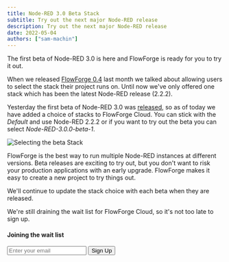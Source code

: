 ```yaml
---
title: Node-RED 3.0 Beta Stack
subtitle: Try out the next major Node-RED release
description: Try out the next major Node-RED release
date: 2022-05-04
authors: ["sam-machin"]
---
```



The first beta of Node-RED 3.0 is here and FlowForge is ready for you to try it out.
<!--more-->

When we released [FlowForge 0.4](/blog/2022/04/flowforge-04-released/) last month we talked about allowing users to select the stack their project runs on.
Until now we've only offered one stack which has been the latest Node-RED release (2.2.2).

Yesterday the first beta of Node-RED 3.0 was [released](https://discourse.nodered.org/t/node-red-3-0-0-beta-1-released/62124), so as of today we have added a choice of stacks to FlowForge Cloud. You can stick with the _Default_ and use Node-RED 2.2.2 or if you want to try out the beta you can select _Node-RED-3.0.0-beta-1_.

![Selecting the beta Stack](../images/beta_stack.gif "Selecting the beta Stack")


FlowForge is the best way to run multiple Node-RED instances at different versions. Beta releases are exciting to try out, but you don't want to risk your production applications with an early upgrade. FlowForge makes it easy to create a new project to try things out.

We'll continue to update the stack choice with each beta when they are released.

We're still draining the wait list for FlowForge Cloud, so it's not too late to sign up.

#### Joining the wait list

<div class="mt-4 flex flex-col">
    <form
        action="https://buttondown.email/api/emails/embed-subscribe/flowforge-waitlist"
        method="post"
        target="popupwindow"
        onsubmit="window.open('https://buttondown.email/flowforge-waitlist', 'popupwindow')"
        class="embeddable-buttondown-form p-1 my-1 ">
    <div class="flex flex-col md:flex-row">
        <input type="email" name="email" id="bd-email" placeholder="Enter your email" class="lg:w-80 md:w-60 py-2 px-4 rounded border-blue-hero border-2 focus:border-blue-hero-darker  focus:outline-none" />
        <input type="hidden" value="1" name="embed" />
        <input type="submit" value="Sign Up" class="ff-btn ff-btn--secondary ml-4"/>
    </div>
</form>
</div>
